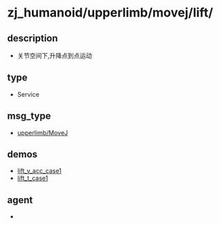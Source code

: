 
# zj_humanoid/upperlimb/movej/lift/

## description
- 关节空间下,升降点到点运动


## type
- Service

## msg_type
- [upperlimb/MoveJ](../../../../zj_humanoid_types.md#upperlimb/MoveJ)

## demos
- [lift_v_acc_case1](./lift_v_acc_case1.yaml)
- [lift_t_case1](./lift_t_case1.yaml)


## agent
- 


